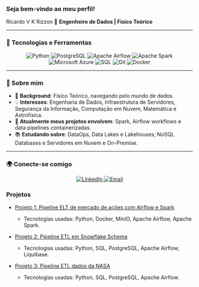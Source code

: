 ### Seja bem-vindo ao meu perfil!

Ricardo V K Rizzon
🚀 **Engenheiro de Dados | Físico Teórico**

---

### 🔧 Tecnologias e Ferramentas

<p align="center">
  <img src="https://img.shields.io/badge/Python-3776AB?style=for-the-badge&logo=python&logoColor=white" alt="Python" />
  <img src="https://img.shields.io/badge/PostgreSQL-336791?style=for-the-badge&logo=postgresql&logoColor=white" alt="PostgreSQL" />
  <img src="https://img.shields.io/badge/Airflow-017CEE?style=for-the-badge&logo=apache-airflow&logoColor=white" alt="Apache Airflow" />
  <img src="https://img.shields.io/badge/Apache_Spark-E25A1C?style=for-the-badge&logo=apache-spark&logoColor=white" alt="Apache Spark" />
  <img src="https://img.shields.io/badge/Azure-0078D4?style=for-the-badge&logo=microsoft-azure&logoColor=white" alt="Microsoft Azure" />
  <img src="https://img.shields.io/badge/SQL-CC2927?style=for-the-badge&logo=database&logoColor=white" alt="SQL" />
  <img src="https://img.shields.io/badge/Git-F05032?style=for-the-badge&logo=git&logoColor=white" alt="Git" />
  <img src="https://img.shields.io/badge/Docker-2496ED?style=for-the-badge&logo=docker&logoColor=white" alt="Docker" />
</p>

---

### 🌌 Sobre mim
- 🧠 **Background**: Físico Teórico, navegando pelo mundo de dados.
- 💡 **Interesses**: Engenharia de Dados, Infraestrutura de Servidores, Segurança da Informação, Computação em Nuvem, Matemática e Astrofísica.
- 🔭 **Atualmente meus projetos envolvem**: Spark, Airflow workflows e data pipelines containerizadas.
- 📚 **Estudando sobre**: DataOps, Data Lakes e Lakehouses; NoSQL Databases e Servidores em Nuvem e On-Premise.

---

### 🌍 Conecte-se comigo
<p align="center">
  <a href="https://www.linkedin.com/in/ricardo-vk-rizzon/" target="_blank">
    <img src="https://img.shields.io/badge/LinkedIn-0077B5?style=for-the-badge&logo=linkedin&logoColor=white" alt="LinkedIn" />
  </a>
  <a href="ricardovkrizzon1@gmail.com">
    <img src="https://img.shields.io/badge/Email-D14836?style=for-the-badge&logo=gmail&logoColor=white" alt="Email" />
  </a>
</p>

### Projetos

- [Projeto 1: Pipeline ELT de mercado de ações com Airflow e Spark](https://gitlab.com/portifolio8414509/stock_market_pipeline)
  - Tecnologias usadas: Python, Docker, MinIO, Apache Airflow, Apache Spark.
  
- [Projeto 2: Pipeline ETL em Snowflake Schema](https://gitlab.com/portifolio8414509/data-warehouse-entregas)
  - Tecnologias usadas: Python, SQL, PostgreSQL, Apache Airflow, Liquibase.

- [Projeto 3: Pipeline ETL dados da NASA]()
  - Tecnologias usadas: Python, SQL, PostgreSQL, Apache Airflow.

